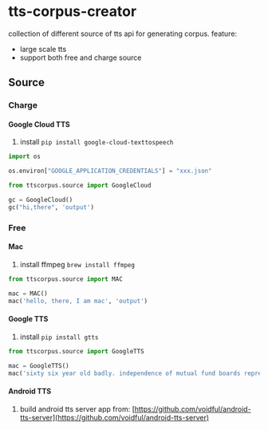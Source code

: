 # tts-corpus-creator
collection of different source of tts api for generating corpus.
feature:
- large scale tts
- support both free and charge source

## Source

### Charge

#### Google Cloud TTS
1. install `pip install google-cloud-texttospeech`
```python
import os

os.environ["GOOGLE_APPLICATION_CREDENTIALS"] = "xxx.json"

from ttscorpus.source import GoogleCloud

gc = GoogleCloud()
gc("hi,there", 'output')
```

### Free

#### Mac

1. install ffmpeg `brew install ffmpeg`

```python
from ttscorpus.source import MAC

mac = MAC()
mac('hello, there, I am mac', 'output')
```

#### Google TTS
1. install `pip install gtts`
```python
from ttscorpus.source import GoogleTTS

mac = GoogleTTS()
mac('sixty six year old badly. independence of mutual fund boards represents discrete defeat.', 'test')
```

#### Android TTS
1. build android tts server app from: [https://github.com/voidful/android-tts-server](https://github.com/voidful/android-tts-server)
 